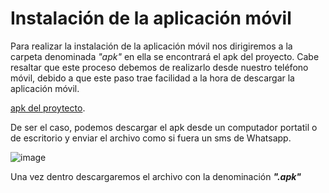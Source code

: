 # Instalación de la aplicación móvil

Para realizar la instalación de la aplicación móvil nos dirigiremos a la carpeta denominada _"apk"_ en ella se encontrará el apk del proyecto. Cabe resaltar que este proceso debemos de realizarlo desde nuestro teléfono móvil, debido a que este paso trae facilidad a la hora de descargar la aplicación móvil.

[apk del proytecto](https://github.com/Byron040601/TesisProyect/tree/master/apk).

De ser el caso, podemos descargar el apk desde un computador portatil o de escritorio y enviar el archivo como si fuera un sms de Whatsapp.

![image](https://user-images.githubusercontent.com/58042215/154341702-fb59fa2c-a7ef-475f-8b9f-8a37a6acbce1.png)




Una vez dentro descargaremos el archivo con la denominación **_".apk"_**


